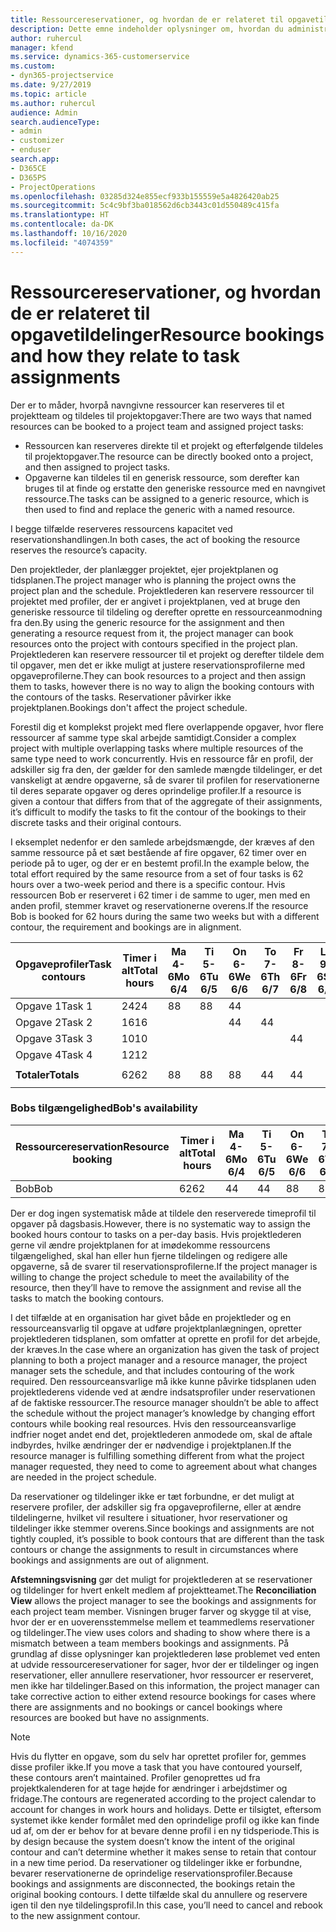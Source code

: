```yaml
---
title: Ressourcereservationer, og hvordan de er relateret til opgavetildelinger
description: Dette emne indeholder oplysninger om, hvordan du administrerer navngivne ressourcer, ressourcereservationer og opgavetildelinger, og hvordan de er relateret til hinanden.
author: ruhercul
manager: kfend
ms.service: dynamics-365-customerservice
ms.custom:
- dyn365-projectservice
ms.date: 9/27/2019
ms.topic: article
ms.author: ruhercul
audience: Admin
search.audienceType:
- admin
- customizer
- enduser
search.app:
- D365CE
- D365PS
- ProjectOperations
ms.openlocfilehash: 03285d324e855ecf933b155559e5a4826420ab25
ms.sourcegitcommit: 5c4c9bf3ba018562d6cb3443c01d550489c415fa
ms.translationtype: HT
ms.contentlocale: da-DK
ms.lasthandoff: 10/16/2020
ms.locfileid: "4074359"
---
```

# <a name="resource-bookings-and-how-they-relate-to-task-assignments"></a><span data-ttu-id="45531-103">Ressourcereservationer, og hvordan de er relateret til opgavetildelinger</span><span class="sxs-lookup"><span data-stu-id="45531-103">Resource bookings and how they relate to task assignments</span></span>


<span data-ttu-id="45531-104">Der er to måder, hvorpå navngivne ressourcer kan reserveres til et projektteam og tildeles til projektopgaver:</span><span class="sxs-lookup"><span data-stu-id="45531-104">There are two ways that named resources can be booked to a project team and assigned project tasks:</span></span>

- <span data-ttu-id="45531-105">Ressourcen kan reserveres direkte til et projekt og efterfølgende tildeles til projektopgaver.</span><span class="sxs-lookup"><span data-stu-id="45531-105">The resource can be directly booked onto a project, and then assigned to project tasks.</span></span>
- <span data-ttu-id="45531-106">Opgaverne kan tildeles til en generisk ressource, som derefter kan bruges til at finde og erstatte den generiske ressource med en navngivet ressource.</span><span class="sxs-lookup"><span data-stu-id="45531-106">The tasks can be assigned to a generic resource, which is then used to find and replace the generic with a named resource.</span></span> 

<span data-ttu-id="45531-107">I begge tilfælde reserveres ressourcens kapacitet ved reservationshandlingen.</span><span class="sxs-lookup"><span data-stu-id="45531-107">In both cases, the act of booking the resource reserves the resource’s capacity.</span></span>

<span data-ttu-id="45531-108">Den projektleder, der planlægger projektet, ejer projektplanen og tidsplanen.</span><span class="sxs-lookup"><span data-stu-id="45531-108">The project manager who is planning the project owns the project plan and the schedule.</span></span> <span data-ttu-id="45531-109">Projektlederen kan reservere ressourcer til projektet med profiler, der er angivet i projektplanen, ved at bruge den generiske ressource til tildeling og derefter oprette en ressourceanmodning fra den.</span><span class="sxs-lookup"><span data-stu-id="45531-109">By using the generic resource for the assignment and then generating a resource request from it, the project manager can book resources onto the project with contours specified in the project plan.</span></span> <span data-ttu-id="45531-110">Projektlederen kan reservere ressourcer til et projekt og derefter tildele dem til opgaver, men det er ikke muligt at justere reservationsprofilerne med opgaveprofilerne.</span><span class="sxs-lookup"><span data-stu-id="45531-110">They can book resources to a project and then assign them to tasks, however there is no way to align the booking contours with the contours of the tasks.</span></span> <span data-ttu-id="45531-111">Reservationer påvirker ikke projektplanen.</span><span class="sxs-lookup"><span data-stu-id="45531-111">Bookings don't affect the project schedule.</span></span>

<span data-ttu-id="45531-112">Forestil dig et komplekst projekt med flere overlappende opgaver, hvor flere ressourcer af samme type skal arbejde samtidigt.</span><span class="sxs-lookup"><span data-stu-id="45531-112">Consider a complex project with multiple overlapping tasks where multiple resources of the same type need to work concurrently.</span></span> <span data-ttu-id="45531-113">Hvis en ressource får en profil, der adskiller sig fra den, der gælder for den samlede mængde tildelinger, er det vanskeligt at ændre opgaverne, så de svarer til profilen for reservationerne til deres separate opgaver og deres oprindelige profiler.</span><span class="sxs-lookup"><span data-stu-id="45531-113">If a resource is given a contour that differs from that of the aggregate of their assignments, it’s difficult to modify the tasks to fit the contour of the bookings to their discrete tasks and their original contours.</span></span>

<span data-ttu-id="45531-114">I eksemplet nedenfor er den samlede arbejdsmængde, der kræves af den samme ressource på et sæt bestående af fire opgaver, 62 timer over en periode på to uger, og der er en bestemt profil.</span><span class="sxs-lookup"><span data-stu-id="45531-114">In the example below, the total effort required by the same resource from a set of four tasks is 62 hours over a two-week period and there is a specific contour.</span></span> <span data-ttu-id="45531-115">Hvis ressourcen Bob er reserveret i 62 timer i de samme to uger, men med en anden profil, stemmer kravet og reservationerne overens.</span><span class="sxs-lookup"><span data-stu-id="45531-115">If the resource Bob is booked for 62 hours during the same two weeks but with a different contour, the requirement and bookings are in alignment.</span></span>

| <span data-ttu-id="45531-116">**Opgaveprofiler**</span><span class="sxs-lookup"><span data-stu-id="45531-116">**Task contours**</span></span>    | <span data-ttu-id="45531-117">**Timer i alt**</span><span class="sxs-lookup"><span data-stu-id="45531-117">**Total hours**</span></span> | <span data-ttu-id="45531-118">Ma 4-6</span><span class="sxs-lookup"><span data-stu-id="45531-118">Mo 6/4</span></span> | <span data-ttu-id="45531-119">Ti 5-6</span><span class="sxs-lookup"><span data-stu-id="45531-119">Tu 6/5</span></span> | <span data-ttu-id="45531-120">On 6-6</span><span class="sxs-lookup"><span data-stu-id="45531-120">We 6/6</span></span> | <span data-ttu-id="45531-121">To 7-6</span><span class="sxs-lookup"><span data-stu-id="45531-121">Th 6/7</span></span> | <span data-ttu-id="45531-122">Fr 8-6</span><span class="sxs-lookup"><span data-stu-id="45531-122">Fr 6/8</span></span> | <span data-ttu-id="45531-123">Lø 9-6</span><span class="sxs-lookup"><span data-stu-id="45531-123">Sa 6/9</span></span> | <span data-ttu-id="45531-124">Sø 10-6</span><span class="sxs-lookup"><span data-stu-id="45531-124">Su 6/10</span></span> | <span data-ttu-id="45531-125">Ma 11-6</span><span class="sxs-lookup"><span data-stu-id="45531-125">Mo 6/11</span></span> | <span data-ttu-id="45531-126">Ti 12-6</span><span class="sxs-lookup"><span data-stu-id="45531-126">Tu 6/12</span></span> | <span data-ttu-id="45531-127">On 13-6</span><span class="sxs-lookup"><span data-stu-id="45531-127">We 6/13</span></span> | <span data-ttu-id="45531-128">To 14-6</span><span class="sxs-lookup"><span data-stu-id="45531-128">Th 6/14</span></span> | <span data-ttu-id="45531-129">Fr 15-6</span><span class="sxs-lookup"><span data-stu-id="45531-129">Fr 6/15</span></span> |
|----------------------|-----------------|--------|--------|--------|--------|--------|--------|---------|---------|---------|---------|---------|---------|
| <span data-ttu-id="45531-130">Opgave 1</span><span class="sxs-lookup"><span data-stu-id="45531-130">Task 1</span></span>               | <span data-ttu-id="45531-131">24</span><span class="sxs-lookup"><span data-stu-id="45531-131">24</span></span>              | <span data-ttu-id="45531-132">8</span><span class="sxs-lookup"><span data-stu-id="45531-132">8</span></span>      | <span data-ttu-id="45531-133">8</span><span class="sxs-lookup"><span data-stu-id="45531-133">8</span></span>      | <span data-ttu-id="45531-134">4</span><span class="sxs-lookup"><span data-stu-id="45531-134">4</span></span>      |        |        |        |         |         |         | <span data-ttu-id="45531-135">4</span><span class="sxs-lookup"><span data-stu-id="45531-135">4</span></span>       |         |         |
| <span data-ttu-id="45531-136">Opgave 2</span><span class="sxs-lookup"><span data-stu-id="45531-136">Task 2</span></span>               | <span data-ttu-id="45531-137">16</span><span class="sxs-lookup"><span data-stu-id="45531-137">16</span></span>              |        |        | <span data-ttu-id="45531-138">4</span><span class="sxs-lookup"><span data-stu-id="45531-138">4</span></span>      | <span data-ttu-id="45531-139">4</span><span class="sxs-lookup"><span data-stu-id="45531-139">4</span></span>      |        |        |         | <span data-ttu-id="45531-140">8</span><span class="sxs-lookup"><span data-stu-id="45531-140">8</span></span>       |         |         |         |         |
| <span data-ttu-id="45531-141">Opgave 3</span><span class="sxs-lookup"><span data-stu-id="45531-141">Task 3</span></span>               | <span data-ttu-id="45531-142">10</span><span class="sxs-lookup"><span data-stu-id="45531-142">10</span></span>              |        |        |        |        | <span data-ttu-id="45531-143">4</span><span class="sxs-lookup"><span data-stu-id="45531-143">4</span></span>      |        |         |         | <span data-ttu-id="45531-144">4</span><span class="sxs-lookup"><span data-stu-id="45531-144">4</span></span>       |         | <span data-ttu-id="45531-145">2</span><span class="sxs-lookup"><span data-stu-id="45531-145">2</span></span>       |         |
| <span data-ttu-id="45531-146">Opgave 4</span><span class="sxs-lookup"><span data-stu-id="45531-146">Task 4</span></span>               | <span data-ttu-id="45531-147">12</span><span class="sxs-lookup"><span data-stu-id="45531-147">12</span></span>              |        |        |        |        |        |        |         |         |         | <span data-ttu-id="45531-148">4</span><span class="sxs-lookup"><span data-stu-id="45531-148">4</span></span>       |         | <span data-ttu-id="45531-149">8</span><span class="sxs-lookup"><span data-stu-id="45531-149">8</span></span>       |
|                      |                 |        |        |        |        |        |        |         |         |         |         |         |         |
| <span data-ttu-id="45531-150">**Totaler**</span><span class="sxs-lookup"><span data-stu-id="45531-150">**Totals**</span></span>           | <span data-ttu-id="45531-151">62</span><span class="sxs-lookup"><span data-stu-id="45531-151">62</span></span>              | <span data-ttu-id="45531-152">8</span><span class="sxs-lookup"><span data-stu-id="45531-152">8</span></span>      | <span data-ttu-id="45531-153">8</span><span class="sxs-lookup"><span data-stu-id="45531-153">8</span></span>      | <span data-ttu-id="45531-154">8</span><span class="sxs-lookup"><span data-stu-id="45531-154">8</span></span>      | <span data-ttu-id="45531-155">4</span><span class="sxs-lookup"><span data-stu-id="45531-155">4</span></span>      | <span data-ttu-id="45531-156">4</span><span class="sxs-lookup"><span data-stu-id="45531-156">4</span></span>      |        |         | <span data-ttu-id="45531-157">8</span><span class="sxs-lookup"><span data-stu-id="45531-157">8</span></span>       | <span data-ttu-id="45531-158">4</span><span class="sxs-lookup"><span data-stu-id="45531-158">4</span></span>       | <span data-ttu-id="45531-159">8</span><span class="sxs-lookup"><span data-stu-id="45531-159">8</span></span>       | <span data-ttu-id="45531-160">2</span><span class="sxs-lookup"><span data-stu-id="45531-160">2</span></span>       | <span data-ttu-id="45531-161">8</span><span class="sxs-lookup"><span data-stu-id="45531-161">8</span></span>       |
|                      |                 |        |        |        |        |        |        |         |         |         |         |

### <a name="bobs-availability"></a><span data-ttu-id="45531-162">Bobs tilgængelighed</span><span class="sxs-lookup"><span data-stu-id="45531-162">Bob's availability</span></span>
| <span data-ttu-id="45531-163">**Ressourcereservation**</span><span class="sxs-lookup"><span data-stu-id="45531-163">**Resource   booking**</span></span> | <span data-ttu-id="45531-164">**Timer i alt**</span><span class="sxs-lookup"><span data-stu-id="45531-164">**Total hours**</span></span> | <span data-ttu-id="45531-165">Ma 4-6</span><span class="sxs-lookup"><span data-stu-id="45531-165">Mo 6/4</span></span> | <span data-ttu-id="45531-166">Ti 5-6</span><span class="sxs-lookup"><span data-stu-id="45531-166">Tu 6/5</span></span> | <span data-ttu-id="45531-167">On 6-6</span><span class="sxs-lookup"><span data-stu-id="45531-167">We 6/6</span></span> | <span data-ttu-id="45531-168">To 7-6</span><span class="sxs-lookup"><span data-stu-id="45531-168">Th 6/7</span></span> | <span data-ttu-id="45531-169">Fr 8-6</span><span class="sxs-lookup"><span data-stu-id="45531-169">Fr 6/8</span></span> | <span data-ttu-id="45531-170">Lø 9-6</span><span class="sxs-lookup"><span data-stu-id="45531-170">Sa 6/9</span></span> | <span data-ttu-id="45531-171">Sø 10-6</span><span class="sxs-lookup"><span data-stu-id="45531-171">Su 6/10</span></span> | <span data-ttu-id="45531-172">Ma 11-6</span><span class="sxs-lookup"><span data-stu-id="45531-172">Mo 6/11</span></span> | <span data-ttu-id="45531-173">Ti 12-6</span><span class="sxs-lookup"><span data-stu-id="45531-173">Tu 6/12</span></span> | <span data-ttu-id="45531-174">On 13-6</span><span class="sxs-lookup"><span data-stu-id="45531-174">We 6/13</span></span> | <span data-ttu-id="45531-175">To 14-6</span><span class="sxs-lookup"><span data-stu-id="45531-175">Th 6/14</span></span> | <span data-ttu-id="45531-176">Fr 15-6</span><span class="sxs-lookup"><span data-stu-id="45531-176">Fr 6/15</span></span> |
|------------------------|-----------------|--------|--------|--------|--------|--------|--------|---------|---------|---------|---------|---------|---------|
| <span data-ttu-id="45531-177">Bob</span><span class="sxs-lookup"><span data-stu-id="45531-177">Bob</span></span>                    | <span data-ttu-id="45531-178">62</span><span class="sxs-lookup"><span data-stu-id="45531-178">62</span></span>              | <span data-ttu-id="45531-179">4</span><span class="sxs-lookup"><span data-stu-id="45531-179">4</span></span>      | <span data-ttu-id="45531-180">4</span><span class="sxs-lookup"><span data-stu-id="45531-180">4</span></span>      | <span data-ttu-id="45531-181">8</span><span class="sxs-lookup"><span data-stu-id="45531-181">8</span></span>      | <span data-ttu-id="45531-182">8</span><span class="sxs-lookup"><span data-stu-id="45531-182">8</span></span>      | <span data-ttu-id="45531-183">8</span><span class="sxs-lookup"><span data-stu-id="45531-183">8</span></span>      |        |         | <span data-ttu-id="45531-184">4</span><span class="sxs-lookup"><span data-stu-id="45531-184">4</span></span>       | <span data-ttu-id="45531-185">4</span><span class="sxs-lookup"><span data-stu-id="45531-185">4</span></span>       | <span data-ttu-id="45531-186">8</span><span class="sxs-lookup"><span data-stu-id="45531-186">8</span></span>       | <span data-ttu-id="45531-187">8</span><span class="sxs-lookup"><span data-stu-id="45531-187">8</span></span>       | <span data-ttu-id="45531-188">6</span><span class="sxs-lookup"><span data-stu-id="45531-188">6</span></span>       |

<span data-ttu-id="45531-189">Der er dog ingen systematisk måde at tildele den reserverede timeprofil til opgaver på dagsbasis.</span><span class="sxs-lookup"><span data-stu-id="45531-189">However, there is no systematic way to assign the booked hours contour to tasks on a per-day basis.</span></span> <span data-ttu-id="45531-190">Hvis projektlederen gerne vil ændre projektplanen for at imødekomme ressourcens tilgængelighed, skal han eller hun fjerne tildelingen og redigere alle opgaverne, så de svarer til reservationsprofilerne.</span><span class="sxs-lookup"><span data-stu-id="45531-190">If the project manager is willing to change the project schedule to meet the availability of the resource, then they’ll have to remove the assignment and revise all the tasks to match the booking contours.</span></span>

<span data-ttu-id="45531-191">I det tilfælde at en organisation har givet både en projektleder og en ressourceansvarlig til opgave at udføre projektplanlægningen, opretter projektlederen tidsplanen, som omfatter at oprette en profil for det arbejde, der kræves.</span><span class="sxs-lookup"><span data-stu-id="45531-191">In the case where an organization has given the task of project planning to both a project manager and a resource manager, the project manager sets the schedule, and that includes contouring of the work required.</span></span> <span data-ttu-id="45531-192">Den ressourceansvarlige må ikke kunne påvirke tidsplanen uden projektlederens vidende ved at ændre indsatsprofiler under reservationen af de faktiske ressourcer.</span><span class="sxs-lookup"><span data-stu-id="45531-192">The resource manager shouldn’t be able to affect the schedule without the project manager’s knowledge by changing effort contours while booking real resources.</span></span> <span data-ttu-id="45531-193">Hvis den ressourceansvarlige indfrier noget andet end det, projektlederen anmodede om, skal de aftale indbyrdes, hvilke ændringer der er nødvendige i projektplanen.</span><span class="sxs-lookup"><span data-stu-id="45531-193">If the resource manager is fulfilling something different from what the project manager requested, they need to come to agreement about what changes are needed in the project schedule.</span></span>

<span data-ttu-id="45531-194">Da reservationer og tildelinger ikke er tæt forbundne, er det muligt at reservere profiler, der adskiller sig fra opgaveprofilerne, eller at ændre tildelingerne, hvilket vil resultere i situationer, hvor reservationer og tildelinger ikke stemmer overens.</span><span class="sxs-lookup"><span data-stu-id="45531-194">Since bookings and assignments are not tightly coupled, it’s possible to book contours that are different than the task contours or change the assignments to result in circumstances where bookings and assignments are out of alignment.</span></span>

<span data-ttu-id="45531-195">**Afstemningsvisning** gør det muligt for projektlederen at se reservationer og tildelinger for hvert enkelt medlem af projektteamet.</span><span class="sxs-lookup"><span data-stu-id="45531-195">The **Reconciliation View** allows the project manager to see the bookings and assignments for each project team member.</span></span> <span data-ttu-id="45531-196">Visningen bruger farver og skygge til at vise, hvor der er en uoverensstemmelse mellem et teammedlems reservationer og tildelinger.</span><span class="sxs-lookup"><span data-stu-id="45531-196">The view uses colors and shading to show where there is a mismatch between a team members bookings and assignments.</span></span> <span data-ttu-id="45531-197">På grundlag af disse oplysninger kan projektlederen løse problemet ved enten at udvide ressourcereservationer for sager, hvor der er tildelinger og ingen reservationer, eller annullere reservationer, hvor ressourcer er reserveret, men ikke har tildelinger.</span><span class="sxs-lookup"><span data-stu-id="45531-197">Based on this information, the project manager can take corrective action to either extend resource bookings for cases where there are assignments and no bookings or cancel bookings where resources are booked but have no assignments.</span></span>

> [!NOTE]
> <span data-ttu-id="45531-198">Hvis du flytter en opgave, som du selv har oprettet profiler for, gemmes disse profiler ikke.</span><span class="sxs-lookup"><span data-stu-id="45531-198">If you move a task that you have contoured yourself, these contours aren’t maintained.</span></span> <span data-ttu-id="45531-199">Profiler genoprettes ud fra projektkalenderen for at tage højde for ændringer i arbejdstimer og fridage.</span><span class="sxs-lookup"><span data-stu-id="45531-199">The contours are regenerated according to the project calendar to account for changes in work hours and holidays.</span></span> <span data-ttu-id="45531-200">Dette er tilsigtet, eftersom systemet ikke kender formålet med den oprindelige profil og ikke kan finde ud af, om der er behov for at bevare denne profil i en ny tidsperiode.</span><span class="sxs-lookup"><span data-stu-id="45531-200">This is by design because the system doesn’t know the intent of the original contour and can’t determine whether it makes sense to retain that contour in a new time period.</span></span> <span data-ttu-id="45531-201">Da reservationer og tildelinger ikke er forbundne, bevarer reservationerne de oprindelige reservationsprofiler.</span><span class="sxs-lookup"><span data-stu-id="45531-201">Because bookings and assignments are disconnected, the bookings retain the original booking contours.</span></span> <span data-ttu-id="45531-202">I dette tilfælde skal du annullere og reservere igen til den nye tildelingsprofil.</span><span class="sxs-lookup"><span data-stu-id="45531-202">In this case, you’ll need to cancel and rebook to the new assignment contour.</span></span>

